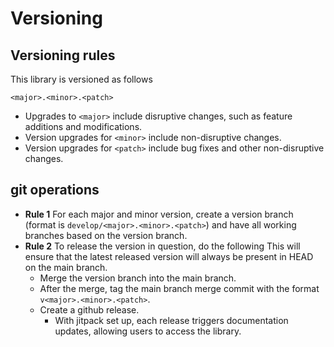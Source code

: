 # Versioning

## Versioning rules

This library is versioned as follows

`<major>.<minor>.<patch>`

- Upgrades to `<major>` include disruptive changes, such as feature additions and modifications.
- Version upgrades for `<minor>` include non-disruptive changes.
- Version upgrades for `<patch>` include bug fixes and other non-disruptive changes.

## git operations

- **Rule 1** For each major and minor version, create a version branch (format is `develop/<major>.<minor>.<patch>`) and have all working branches based on the version branch.
- **Rule 2** To release the version in question, do the following This will ensure that the latest released version will always be present in HEAD on the main branch.
  - Merge the version branch into the main branch.
  - After the merge, tag the main branch merge commit with the format `v<major>.<minor>.<patch>`.
  - Create a github release.
    - With jitpack set up, each release triggers documentation updates, allowing users to access the library.
